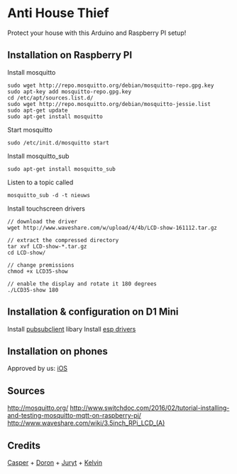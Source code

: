 # Anti House Thief

Protect your house with this Arduino and Raspberry PI setup!

## Installation on Raspberry PI

Install mosquitto
```
sudo wget http://repo.mosquitto.org/debian/mosquitto-repo.gpg.key
sudo apt-key add mosquitto-repo.gpg.key
cd /etc/apt/sources.list.d/
sudo wget http://repo.mosquitto.org/debian/mosquitto-jessie.list
sudo apt-get update
sudo apt-get install mosquitto
```

Start mosquitto
```
sudo /etc/init.d/mosquitto start
```

Install mosquitto_sub
```
sudo apt-get install mosquitto_sub
```

Listen to a topic called 
```
mosquitto_sub -d -t nieuws
```


Install touchscreen drivers
```
// download the driver
wget http://www.waveshare.com/w/upload/4/4b/LCD-show-161112.tar.gz

// extract the compressed directory
tar xvf LCD-show-*.tar.gz
cd LCD-show/

// change premissions
chmod +x LCD35-show

// enable the display and rotate it 180 degrees
./LCD35-show 180
```

## Installation & configuration on D1 Mini
Install [pubsubclient](http://pubsubclient.knolleary.net) libary
Install [esp drivers](https://github.com/esp8266/arduino)

## Installation on phones
Approved by us:
[iOS](https://itunes.apple.com/nl/app/mqttool/id1085976398)


## Sources
http://mosquitto.org/
http://www.switchdoc.com/2016/02/tutorial-installing-and-testing-mosquitto-mqtt-on-raspberry-pi/
http://www.waveshare.com/wiki/3.5inch_RPi_LCD_(A)




## Credits

[Casper](https://github.com/CaspervdHoek) +
[Doron](https://github.com/DoronHartog) +
[Juryt](https://github.com/Juryt) +
[Kelvin](https://github.com/Kelvin-Meyer) 
